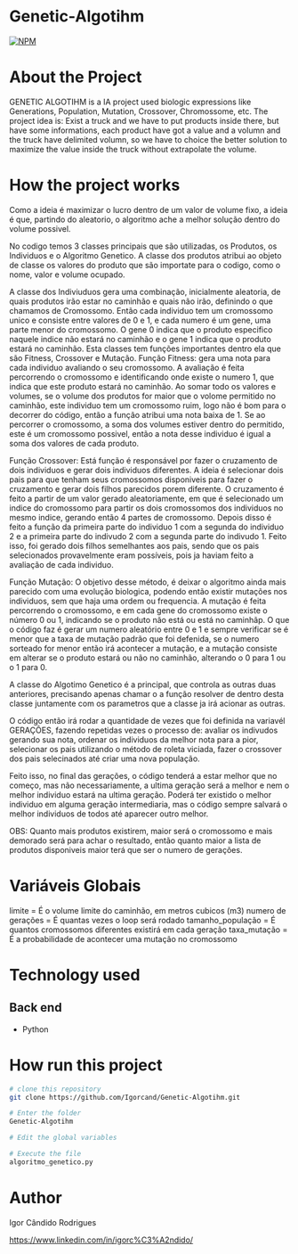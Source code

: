 # Genetic-Algotihm
[![NPM](https://img.shields.io/npm/l/react)](https://github.com/Igorcand/Genetic-Algotihm/blob/master/LICENSE) 

# About the Project
GENETIC ALGOTIHM is a IA project used biologic expressions like Generations, Population, Mutation, Crossover, Chromossome, etc. 
The project idea is: Exist a truck and we have to put products inside there, but have some informations, each product have got a value and a volumn and the truck have delimited volumn, so we have to choice the better solution to maximize the value inside the truck without extrapolate the volume.

# How the project works
Como a ideia é maximizar o lucro dentro de um valor de volume fixo, a ideia é que, partindo do aleatorio, o algoritmo ache a melhor solução dentro do volume possivel. 

No codigo temos 3 classes principais que são utilizadas, os Produtos, os Individuos e o Algoritmo Genetico. 
A classe dos produtos atribui ao objeto de classe os valores do produto que são importate para o codigo, como o nome, valor e volume ocupado.

A classe dos Indiviuduos gera uma combinação, inicialmente aleatoria, de quais produtos irão estar no caminhão e quais não irão, definindo o que chamamos de Cromossomo. Então cada individuo tem um cromossomo unico e consiste entre valores de 0 e 1, e cada numero é um gene, uma parte menor do cromossomo. O gene 0 indica que o produto especifico naquele indice não estará no caminhão e o gene 1 indica que o produto estará no caminhão. Esta classes tem funções importantes dentro ela que são Fitness, Crossover e Mutação. 
Função Fitness: gera uma nota para cada individuo avaliando o seu cromossomo. A avaliação é feita percorrendo o cromossomo e identificando onde existe o numero 1, que indica que este produto estará no caminhão. Ao somar todo os valores e volumes, se o volume dos produtos for maior que o volome permitido no caminhão, este individuo tem um cromossomo ruim, logo não é bom para o decorrer do código, então a função atribui uma nota baixa de 1. Se ao percorrer o cromossomo, a soma dos volumes estiver dentro do permitido, este é um cromossomo possivel, então a nota desse individuo é igual a soma dos valores de cada produto.

Função Crossover: Está função é responsável por fazer o cruzamento de dois individuos e gerar dois individuos diferentes. A ideia é selecionar dois pais para que tenham seus cromossomos disponiveis para fazer o cruzamento e gerar dois filhos parecidos porem diferente. O cruzamento é feito a partir de um valor gerado aleatoriamente, em que é selecionado um indice do cromossomo para partir os dois cromossomos dos individuos no mesmo indice, gerando então 4 partes de cromossomo. Depois disso é feito a função da primeira parte do individuo 1 com a segunda do individuo 2 e a primeira parte do indivudo 2 com a segunda parte do indivudo 1. Feito isso, foi gerado dois filhos semelhantes aos pais, sendo que os pais selecionados provavelmente eram possíveis, pois ja haviam feito a avaliação de cada individuo.

Função Mutação: O objetivo desse método, é deixar o algoritmo ainda mais parecido com uma evolução biologica, podendo então existir mutações nos individuos, sem que haja uma ordem ou frequencia. A mutação é feita percorrendo o cromossomo, e em cada gene do cromossomo existe o número 0 ou 1, indicando se o produto não está ou está no caminhãp. O que o código faz é gerar um numero aleatório entre 0 e 1 e sempre verificar se é menor que a taxa de mutação padrão que foi defenida, se o numero sorteado for menor então irá acontecer a mutação, e a mutação consiste em alterar se o produto estará ou não no caminhão, alterando o 0 para 1 ou o 1 para 0.


A classe do Algotimo Genetico é a principal, que controla as outras duas anteriores, precisando apenas chamar o a função resolver de  dentro desta classe juntamente com os parametros que a classe ja irá acionar as outras.


O código então irá rodar a quantidade de vezes que foi definida na variavél GERAÇÔES, fazendo repetidas vezes o processo de: avaliar os indivudos gerando sua nota, ordenar os individuos da melhor nota para a pior, selecionar os pais utilizando o método de roleta viciada, fazer o crossover dos pais selecinados até criar uma nova população.

Feito isso, no final das gerações, o código tenderá a estar melhor que no começo, mas não necessariamente, a ultima geração será a melhor e nem o melhor individuo estará na ultima geração. Poderá ter existido o melhor individuo em alguma geração intermediaria, mas o código sempre salvará o melhor individuos de todos até aparecer outro melhor.

OBS: Quanto mais produtos existirem, maior será o cromossomo e mais demorado será para achar o resultado, então quanto maior a lista de produtos disponiveis maior terá que ser o numero de gerações.

# Variáveis Globais
limite = É o volume limite do caminhão, em metros cubicos (m3)
numero de gerações = É quantas vezes o loop será rodado
tamanho_população = É quantos cromossomos diferentes existirá em cada geração
taxa_mutação = É a probabilidade de acontecer uma mutação no cromossomo

# Technology used

## Back end
- Python

# How run this project

```bash
# clone this repository
git clone https://github.com/Igorcand/Genetic-Algotihm.git

# Enter the folder 
Genetic-Algotihm

# Edit the global variables

# Execute the file 
algoritmo_genetico.py 
```


# Author

Igor Cândido Rodrigues

https://www.linkedin.com/in/igorc%C3%A2ndido/
